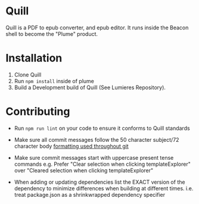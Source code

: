 Quill
=====

Quill is a PDF to epub converter, and epub editor. It runs inside the Beacon
shell to become the "Plume" product.

Installation
============
1. Clone Quill
2. Run `npm install` inside of plume
3. Build a Development build of Quill (See Lumieres Repository).


Contributing
============
- Run `npm run lint` on your code to ensure it conforms to Quill standards

- Make sure all commit messages follow the 50 character subject/72 character
body [formatting used throughout git](http://tbaggery.com/2008/04/19/a-note-about-git-commit-messages.html)

- Make sure commit messages start with uppercase present tense commands
e.g. Prefer "Clear selection when clicking templateExplorer" over
"Cleared selection when clicking templateExplorer"

- When adding or updating dependencies list the EXACT version of the dependency
to minimize differences when building at different times.
i.e. treat package.json as a shrinkwrapped dependency specifier

